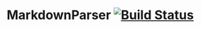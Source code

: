 # MarkdownParser [![Build Status](https://travis-ci.org/kizombaDev/MarkdownParser.svg?branch=master)](https://travis-ci.org/kizombaDev/MarkdownParser)
